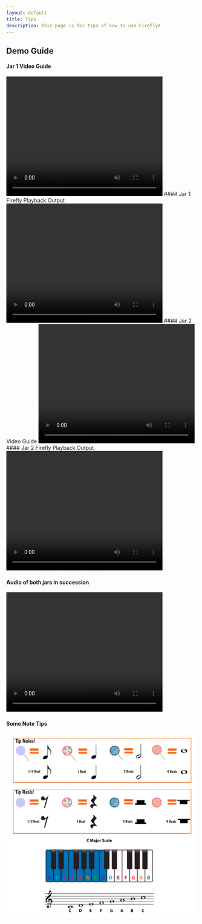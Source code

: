 ```yaml
---
layout: default
title: Tips
description: This page is for tips of how to use FireflyX
---
```

## Demo Guide
#### Jar 1 Video Guide
 <video width="413" height="315" controls>
  <source src="/assets/videos/ABC Jar 1.mp4" type="video/mp4">
</video> 
#### Jar 1 Firefly Playback Output
 <video width="413" height="315" controls>
  <source src="/assets/videos/ABC Jar 1 (A - S).mp4" type="video/mp4">
</video> 
#### Jar 2 Video Guide
 <video width="413" height="315" controls>
  <source src="/assets/videos/ABC Jar 2.mp4" type="video/mp4">
</video> 
#### Jar 2 Firefly Playback Output
 <video width="413" height="315" controls>
  <source src="/assets/videos/ABC Jar 2 (X - Z).mp4" type="video/mp4">
</video> 

#### Audio of both jars in succession
 <video width="413" height="315" controls>
  <source src="/assets/music/concatenated_ABC_Jar.mp3" type="audio/mp3">
</video> 

#### Some Note Tips
![Tips](/assets/img/tips.png)